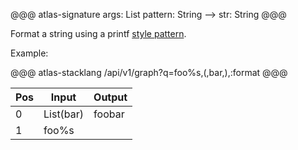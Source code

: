 @@@ atlas-signature
args: List
pattern: String
-->
str: String
@@@

Format a string using a printf [style pattern][formatter].

[formatter]: https://docs.oracle.com/en/java/javase/17/docs/api/java.base/java/util/Formatter.html

Example:

@@@ atlas-stacklang
/api/v1/graph?q=foo%s,(,bar,),:format
@@@

<table><thead><th>Pos</th><th>Input</th><th>Output</th></thead><tbody><tr>
<td>0</td>
<td>List(bar)</td>
<td>foobar</td>
</tr><tr>
<td>1</td>
<td>foo%s</td>
<td></td>
</tr></tbody></table>
